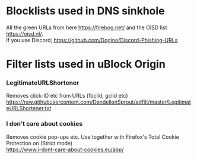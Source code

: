 # Blocklists used in DNS sinkhole
All the green URLs from here https://firebog.net/ and the OISD list https://oisd.nl/.  
If you use Discord; https://github.com/Dogino/Discord-Phishing-URLs



# Filter lists used in uBlock Origin
### LegitimateURLShortener  
Removes click-ID etc from URLs (fbclid, gclid etc)    
https://raw.githubusercontent.com/DandelionSprout/adfilt/master/LegitimateURLShortener.txt  

### I don't care about cookies  
Removes cookie pop-ups etc. Use together with Firefox's Total Cookie Protection on (Strict mode)  
https://www.i-dont-care-about-cookies.eu/abp/  